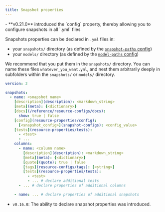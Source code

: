 ```yaml
---
title: Snapshot properties
---
```


<Changelog>
    - **v0.21.0** introduced the `config` property, thereby allowing you to configure snapshots in all `.yml` files
</Changelog>

Snapshots properties can be declared in `.yml` files in:
- your `snapshots/` directory (as defined by the [`snapshot-paths` config](snapshot-paths))
- your `models/` directory (as defined by the [`model-paths` config](model-paths))

We recommend that you put them in the `snapshots/` directory. You can name these files `whatever_you_want.yml`, and nest them arbitrarily deeply in subfolders within the `snapshots/` or `models/` directory.

<File name='snapshots/<filename>.yml'>

```yml
version: 2

snapshots:
  - name: <snapshot name>
    [description](description): <markdown_string>
    [meta](meta): {<dictionary>}
    [docs](/reference/resource-configs/docs):
      show: true | false
    [config](resource-properties/config):
      [<snapshot_config>](snapshot-configs): <config_value>
    [tests](resource-properties/tests):
      - <test>
      - ...
    columns:
      - name: <column name>
        [description](description): <markdown_string>
        [meta](meta): {<dictionary>}
        [quote](quote): true | false
        [tags](resource-configs/tags): [<string>]
        [tests](resource-properties/tests):
          - <test>
          - ... # declare additional tests
      - ... # declare properties of additional columns

    - name: ... # declare properties of additional snapshots

```
</File>

<Changelog>

* `v0.16.0`: The ability to declare snapshot properties was introduced.

</Changelog>
